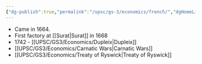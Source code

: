 ```yaml
---
{"dg-publish":true,"permalink":"/upsc/gs-3/economics/french/","dgHomeLink":true,"dgPassFrontmatter":false}
---
```


- Came in 1664. 
- First factory at [[Surat|Surat]] in 1668
- 1742 - [[UPSC/GS3/Economics/Dupleix|Dupleix]]
- [[UPSC/GS3/Economics/Carnatic Wars|Carnatic Wars]]
- [[UPSC/GS3/Economics/Treaty of Ryswick|Treaty of Ryswick]]